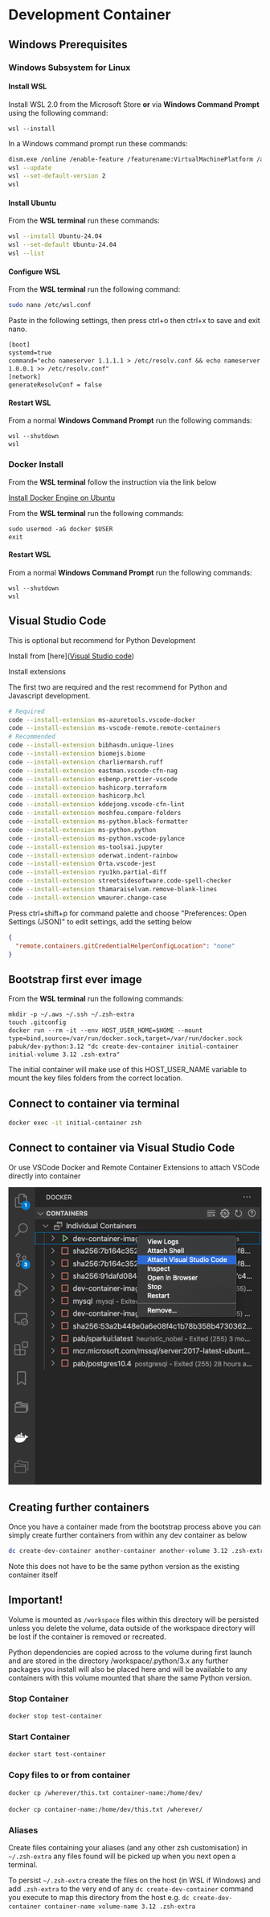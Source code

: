 # Development Container

## Windows Prerequisites

### Windows Subsystem for Linux

#### Install WSL

Install WSL 2.0 from the Microsoft Store **or** via **Windows Command Prompt** using the following command:

```
wsl --install
```

In a Windows command prompt run these commands:

```bash
dism.exe /online /enable-feature /featurename:VirtualMachinePlatform /all /norestart
wsl --update
wsl --set-default-version 2
wsl
```

#### Install Ubuntu

From the **WSL terminal** run these commands:

```bash
wsl --install Ubuntu-24.04
wsl --set-default Ubuntu-24.04
wsl --list
```

#### Configure WSL

From the **WSL terminal** run the following command:

```bash
sudo nano /etc/wsl.conf
```

Paste in the following settings, then press ctrl+o then ctrl+x to save and exit nano.

```
[boot]
systemd=true
command="echo nameserver 1.1.1.1 > /etc/resolv.conf && echo nameserver 1.0.0.1 >> /etc/resolv.conf"
[network]
generateResolvConf = false
```

#### Restart WSL

From a normal **Windows Command Prompt** run the following commands:

```
wsl --shutdown
wsl
```

### Docker Install

From the **WSL terminal** follow the instruction via the link below

[Install Docker Engine on Ubuntu](https://docs.docker.com/engine/install/ubuntu/)

From the **WSL terminal** run the following commands:

```
sudo usermod -aG docker $USER
exit
```

#### Restart WSL

From a normal **Windows Command Prompt** run the following commands:

```
wsl --shutdown
wsl
```

## Visual Studio Code

This is optional but recommend for Python Development

Install from [here]([Visual Studio code](https://code.visualstudio.com/))

Install extensions

The first two are required and the rest recommend for Python and Javascript development.

```bash
# Required
code --install-extension ms-azuretools.vscode-docker
code --install-extension ms-vscode-remote.remote-containers
# Recommended
code --install-extension bibhasdn.unique-lines
code --install-extension biomejs.biome
code --install-extension charliermarsh.ruff
code --install-extension eastman.vscode-cfn-nag
code --install-extension esbenp.prettier-vscode
code --install-extension hashicorp.terraform
code --install-extension hashicorp.hcl
code --install-extension kddejong.vscode-cfn-lint
code --install-extension moshfeu.compare-folders
code --install-extension ms-python.black-formatter
code --install-extension ms-python.python
code --install-extension ms-python.vscode-pylance
code --install-extension ms-toolsai.jupyter
code --install-extension oderwat.indent-rainbow
code --install-extension Orta.vscode-jest
code --install-extension ryu1kn.partial-diff
code --install-extension streetsidesoftware.code-spell-checker
code --install-extension thamaraiselvam.remove-blank-lines
code --install-extension wmaurer.change-case
```

Press ctrl+shift+p for command palette and choose "Preferences: Open Settings (JSON)" to edit settings, add the setting below

```json
{
  "remote.containers.gitCredentialHelperConfigLocation": "none"
}
```

## Bootstrap first ever image

From the **WSL terminal** run the following commands:

```
mkdir -p ~/.aws ~/.ssh ~/.zsh-extra
touch .gitconfig
docker run --rm -it --env HOST_USER_HOME=$HOME --mount type=bind,source=/var/run/docker.sock,target=/var/run/docker.sock pabuk/dev-python:3.12 "dc create-dev-container initial-container initial-volume 3.12 .zsh-extra"
```

The initial container will make use of this HOST_USER_NAME variable to mount the key files folders from the correct location.

## Connect to container via terminal

```bash
docker exec -it initial-container zsh
```

## Connect to container via Visual Studio Code

Or use VSCode Docker and Remote Container Extensions to attach VSCode directly into container

![./images/vsc-open-container.png](./images/vsc-open-container.png)

## Creating further containers

Once you have a container made from the bootstrap process above you can simply create further containers from within any dev container as below

```bash
dc create-dev-container another-container another-volume 3.12 .zsh-extra
```

Note this does not have to be the same python version as the existing container itself

## Important!

Volume is mounted as `/workspace` files within this directory will be persisted unless you delete the volume, data outside of the workspace directory will be lost if the container is removed or recreated.

Python dependencies are copied across to the volume during first launch and are stored in the directory /workspace/.python/3.x any further packages you install will also be placed here and will be available to any containers with this volume mounted that share the same Python version.

### Stop Container

```bash
docker stop test-container
```

### Start Container

```bash
docker start test-container
```

### Copy files to or from container

```bash
docker cp /wherever/this.txt container-name:/home/dev/

docker cp container-name:/home/dev/this.txt /wherever/
```

### Aliases

Create files containing your aliases (and any other zsh customisation) in `~/.zsh-extra` any files found will be picked up when you next open a terminal.

To persist `~/.zsh-extra` create the files on the host (in WSL if Windows) and add `.zsh-extra` to the very end of any `dc create-dev-container` command you execute to map this directory from the host e.g. `dc create-dev-container container-name volume-name 3.12 .zsh-extra`
